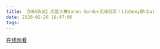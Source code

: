```yaml
---
title: 【NBA杂谈】扣篮大赛Aaron Gordon无缘冠军！(Johnny聊nba)
date: 2020-02-26 16:47:06
tags:
---
```


<a href="https://www.weibo.com/tv/v/IvZP4qFDc?fid=1034:4476256410861573" target="_blank">在线观看</a>

